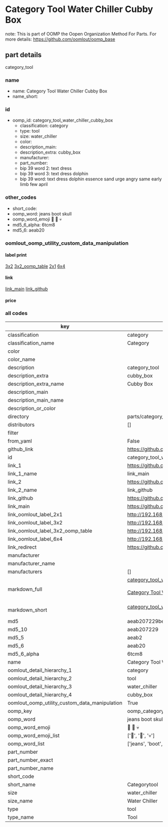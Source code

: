 # Category Tool Water Chiller Cubby Box  

note: This is part of OOMP the Oopen Organization Method For Parts. For more details: https://github.com/oomlout/oomp_base

##  part details
  



category_tool



### name
* name: Category Tool Water Chiller Cubby Box
* name_short: 
### id
* oomp_id: category_tool_water_chiller_cubby_box
  * classification: category
  * type: tool
  * size: water_chiller
  * color: 
  * description_main: 
  * description_extra: cubby_box
  * manufacturer: 
  * part_number: 
  * bip 39 word 2: text dress
  * bip 39 word 3: text dress dolphin
  * bip 39 word: text dress dolphin essence sand urge angry same early limb few april

### other_codes
* short_code: 
* oomp_word: jeans boot skull
* oomp_word_emoji :jeans: :boot: :skull:
* md5_6_alpha: 6tcm8
* md5_6: aeab20






### oomlout_oomp_utility_custom_data_manipulation
#### label print
[3x2](http://192.168.1.245:1112/?label=oomp%206tcm8)
[3x2_oomp_table](http://192.168.1.108:1112/?label=oomp%206tcm8)
[2x1](http://192.168.1.242:1112/?label=oomp%206tcm8)
[6x4](http://192.168.1.55:1112/?label=oomp%206tcm8)    

#### link

[link_main](https://github.com/oomlout/oomlout_oomp_version_1_messy/tree/main/parts/category_tool_water_chiller_cubby_box) [link_github](https://github.com/oomlout/oomlout_oomp_version_1_messy/tree/main/parts/category_tool_water_chiller_cubby_box)                             

#### price







### all codes 
| key | value |  
| --- | --- |  
| classification | category |  
| classification_name | Category |  
| color |  |  
| color_name |  |  
| description | category_tool |  
| description_extra | cubby_box |  
| description_extra_name | Cubby Box |  
| description_main |  |  
| description_main_name |  |  
| description_or_color |   |  
| directory | parts/category_tool_water_chiller_cubby_box |  
| distributors | [] |  
| filter |  |  
| from_yaml | False |  
| github_link | https://github.com/oomlout/oomlout_oomp_part_src/tree/main/parts/category_tool_water_chiller_cubby_box |  
| id | category_tool_water_chiller_cubby_box |  
| link_1 | https://github.com/oomlout/oomlout_oomp_version_1_messy/tree/main/parts/category_tool_water_chiller_cubby_box |  
| link_1_name | link_main |  
| link_2 | https://github.com/oomlout/oomlout_oomp_version_1_messy/tree/main/parts/category_tool_water_chiller_cubby_box |  
| link_2_name | link_github |  
| link_github | https://github.com/oomlout/oomlout_oomp_version_1_messy/tree/main/parts/category_tool_water_chiller_cubby_box |  
| link_main | https://github.com/oomlout/oomlout_oomp_version_1_messy/tree/main/parts/category_tool_water_chiller_cubby_box |  
| link_oomlout_label_2x1 | http://192.168.1.242:1112/?label=oomp%206tcm8 |  
| link_oomlout_label_3x2 | http://192.168.1.245:1112/?label=oomp%206tcm8 |  
| link_oomlout_label_3x2_oomp_table | http://192.168.1.108:1112/?label=oomp%206tcm8 |  
| link_oomlout_label_6x4 | http://192.168.1.55:1112/?label=oomp%206tcm8 |  
| link_redirect | https://github.com/oomlout/oomlout_oomp_version_1_messy/tree/main/parts/category_tool_water_chiller_cubby_box |  
| manufacturer |  |  
| manufacturer_name |  |  
| manufacturers | [] |  
| markdown_full | [category_tool_water_chiller_cubby_box](none)<br>[](none)<br>[Category Tool Water Chiller Cubby Box](none)<br><br> |  
| markdown_short | [category_tool_water_chiller_cubby_box](none)<br><br> |  
| md5 | aeab207229bee11fbddf94d48190aefd |  
| md5_10 | aeab207229 |  
| md5_5 | aeab2 |  
| md5_6 | aeab20 |  
| md5_6_alpha | 6tcm8 |  
| name | Category Tool Water Chiller Cubby Box |  
| oomlout_detail_hierarchy_1 | category |  
| oomlout_detail_hierarchy_2 | tool |  
| oomlout_detail_hierarchy_3 | water_chiller |  
| oomlout_detail_hierarchy_4 | cubby_box |  
| oomlout_oomp_utility_custom_data_manipulation | True |  
| oomp_key | oomp_category_tool_water_chiller_cubby_box |  
| oomp_word | jeans boot skull |  
| oomp_word_emoji | :jeans: :boot: :skull: |  
| oomp_word_emoji_list | [':jeans:', ':boot:', ':skull:'] |  
| oomp_word_list | ['jeans', 'boot', 'skull'] |  
| part_number |  |  
| part_number_exact |  |  
| part_number_name |  |  
| short_code |  |  
| short_name | Categorytool |  
| size | water_chiller |  
| size_name | Water Chiller |  
| type | tool |  
| type_name | Tool |  
